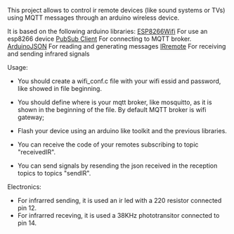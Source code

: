 This project allows to control ir remote devices (like sound systems or TVs) using MQTT messages through an arduino wireless device.


It is based on the following arduino libraries:
[ESP8266Wifi]() For use an esp8266 device
[PubSub Client](https://github.com/knolleary/pubsubclient) For connecting to MQTT broker.
[ArduinoJSON]() For reading and generating messages
[IRremote]() For receiving and sending infrared signals


Usage:

 * You should create a wifi_conf.c file with your wifi essid and password, like showed in file beginning.
 * You should define where is your mqtt broker, like mosquitto, as it is shown in the beginning of the file. By default MQTT broker is wifi gateway;
 * Flash your device using an arduino like toolkit and the previous libraries.

 * You can receive the code of your remotes subscribing to topic "receivedIR".
 * You can send signals by resending the json received in the reception topics to topics "sendIR".



Electronics:

 * For infrarred sending, it is used an ir led with a 220 resistor connected pin 12.
 * For infrarred receving, it is used a 38KHz phototransitor connected to pin 14.

